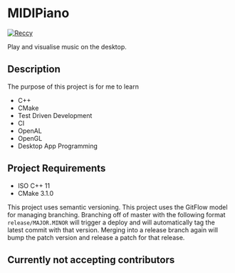 # MIDIPiano
[![Reccy](https://circleci.com/gh/Reccy/MIDIPiano.svg?style=shield)](https://app.circleci.com/pipelines/github/Reccy/MIDIPiano)

Play and visualise music on the desktop.

## Description
The purpose of this project is for me to learn
- C++
- CMake
- Test Driven Development
- CI
- OpenAL
- OpenGL
- Desktop App Programming

## Project Requirements
- ISO C++ 11
- CMake 3.1.0

This project uses semantic versioning.
This project uses the GitFlow model for managing branching.
Branching off of master with the following format `release/MAJOR.MINOR` will trigger a deploy and will automatically tag the latest commit with that version.
Merging into a release branch again will bump the patch version and release a patch for that release.

## Currently not accepting contributors
